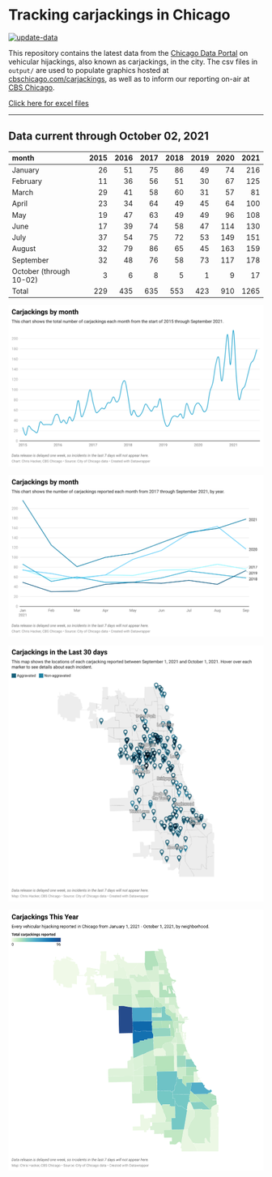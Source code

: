 # Tracking carjackings in Chicago

[![update-data](https://github.com/hackerlikecomputer/chicago-carjacking-tracker/actions/workflows/update-data.yml/badge.svg)](https://github.com/hackerlikecomputer/chicago-carjacking-tracker/actions/workflows/update-data.yml)

This repository contains the latest data from the [Chicago Data Portal](https://data.cityofchicago.org) on vehicular hijackings, also known as carjackings, in the city. 
The csv files in `output/` are used to populate graphics hosted at [cbschicago.com/carjackings](https://cbschicago.com/carjackings), as well as to inform our reporting on-air at [CBS Chicago](https://cbschicago.com).

[Click here for excel files](output/excel/)

---

## Data current through October 02, 2021

| month                   |   2015 |   2016 |   2017 |   2018 |   2019 |   2020 |   2021 |
|:------------------------|-------:|-------:|-------:|-------:|-------:|-------:|-------:|
| January                 |     26 |     51 |     75 |     86 |     49 |     74 |    216 |
| February                |     11 |     36 |     56 |     51 |     30 |     67 |    125 |
| March                   |     29 |     41 |     58 |     60 |     31 |     57 |     81 |
| April                   |     23 |     34 |     64 |     49 |     45 |     64 |    100 |
| May                     |     19 |     47 |     63 |     49 |     49 |     96 |    108 |
| June                    |     17 |     39 |     74 |     58 |     47 |    114 |    130 |
| July                    |     37 |     54 |     75 |     72 |     53 |    149 |    151 |
| August                  |     32 |     79 |     86 |     65 |     45 |    163 |    159 |
| September               |     32 |     48 |     76 |     58 |     73 |    117 |    178 |
| October (through 10-02) |      3 |      6 |      8 |      5 |      1 |      9 |     17 |
| Total                   |    229 |    435 |    635 |    553 |    423 |    910 |   1265 |

[![output/img/dw/carjacking-by-month-historical.png](output/img/dw/carjacking-by-month-historical.png)](https://datawrapper.dwcdn.net/Y7rwP/)

[![output/img/dw/carjacking-by-month-yoy.png](output/img/dw/carjacking-by-month-yoy.png)](https://datawrapper.dwcdn.net/8Ljaw/)

[![output/img/dw/carjacking-last-30-days.png](output/img/dw/carjacking-last-30-days.png)](https://datawrapper.dwcdn.net/EK2p4/)

[![output/img/dw/carjacking-by-neighborhood.png](output/img/dw/carjacking-by-neighborhood.png)](https://datawrapper.dwcdn.net/EurKU/)

